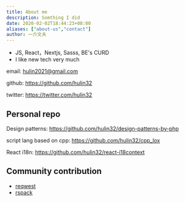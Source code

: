 ```yaml
---
title: About me
description: Somthing I did
date: 2020-02-02T18:44:23+08:00
aliases: ["about-us","contact"]
author: 一介文夫
---
```


- JS, React，Nextjs, Sasss, BE's CURD
- I like new tech very much

email: hulin2021@gmail.com

github: https://github.com/hulin32

twitter: https://twitter.com/hulin32

## Personal repo

Design patterns: https://github.com/hulin32/design-patterns-by-php

script lang based on cpp: https://github.com/hulin32/cpp_lox

React i18n: https://github.com/hulin32/react-i18context


## Community contribution
- [reqwest](https://github.com/seanmonstar/reqwest/pulls?q=is%3Apr+author%3Ahulin32+is%3Aclosed)
- [rspack](https://github.com/web-infra-dev/rspack/pulls?q=is%3Apr+author%3Ahulin32+is%3Aclosed)


